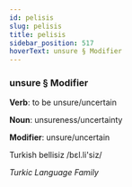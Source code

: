 ```yaml
---
id: pelisis
slug: pelisis
title: pelisis
sidebar_position: 517
hoverText: unsure § Modifier
---
```


### unsure § Modifier

**Verb**: to be unsure/uncertain

**Noun**: unsureness/uncertainty

**Modifier**: unsure/uncertain

Turkish bellisiz /bɛl.li'siz/

*Turkic Language Family*